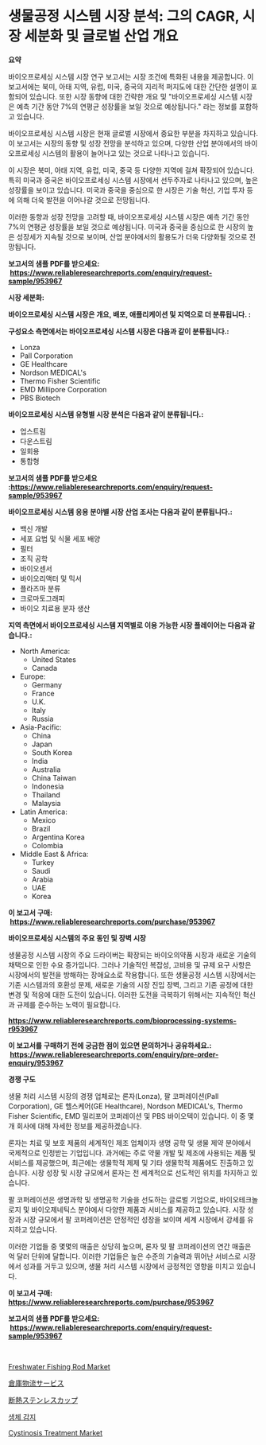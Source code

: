 <p><h1>생물공정 시스템 시장 분석: 그의 CAGR, 시장 세분화 및 글로벌 산업 개요</h1></p><p><strong>요약</strong></p>
<p><p>바이오프로세싱 시스템 시장 연구 보고서는 시장 조건에 특화된 내용을 제공합니다. 이 보고서에는 북미, 아태 지역, 유럽, 미국, 중국의 지리적 퍼지도에 대한 간단한 설명이 포함되어 있습니다. 또한 시장 동향에 대한 간략한 개요 및 "바이오프로세싱 시스템 시장은 예측 기간 동안 7%의 연평균 성장률을 보일 것으로 예상됩니다." 라는 정보를 포함하고 있습니다.</p><p>바이오프로세싱 시스템 시장은 현재 글로벌 시장에서 중요한 부분을 차지하고 있습니다. 이 보고서는 시장의 동향 및 성장 전망을 분석하고 있으며, 다양한 산업 분야에서의 바이오프로세싱 시스템의 활용이 늘어나고 있는 것으로 나타나고 있습니다.</p><p>이 시장은 북미, 아태 지역, 유럽, 미국, 중국 등 다양한 지역에 걸쳐 확장되어 있습니다. 특히 미국과 중국은 바이오프로세싱 시스템 시장에서 선두주자로 나타나고 있으며, 높은 성장률을 보이고 있습니다. 미국과 중국을 중심으로 한 시장은 기술 혁신, 기업 투자 등에 의해 더욱 발전을 이어나갈 것으로 전망됩니다.</p><p>이러한 동향과 성장 전망을 고려할 때, 바이오프로세싱 시스템 시장은 예측 기간 동안 7%의 연평균 성장률을 보일 것으로 예상됩니다. 미국과 중국을 중심으로 한 시장의 높은 성장세가 지속될 것으로 보이며, 산업 분야에서의 활용도가 더욱 다양화될 것으로 전망됩니다.</p></p>
<p><strong>보고서의 샘플 PDF를 받으세요: &nbsp;<a href="https://www.reliableresearchreports.com/enquiry/request-sample/953967">https://www.reliableresearchreports.com/enquiry/request-sample/953967</a></strong></p>
<p><strong>시장 세분화:</strong></p>
<p><strong> 바이오프로세싱 시스템 시장은 개요, 배포, 애플리케이션 및 지역으로 더 분류됩니다. :</strong></p>
<p><strong>구성요소 측면에서는 바이오프로세싱 시스템 시장은 다음과 같이 분류됩니다.:</strong></p>
<p><ul><li>Lonza</li><li>Pall Corporation</li><li>GE Healthcare</li><li>Nordson MEDICAL's</li><li>Thermo Fisher Scientific</li><li>EMD Millipore Corporation</li><li>PBS Biotech</li></ul></p>
<p><strong> 바이오프로세싱 시스템 유형별 시장 분석은 다음과 같이 분류됩니다.:</strong></p>
<p><ul><li>업스트림</li><li>다운스트림</li><li>일회용</li><li>통합형</li></ul></p>
<p><strong>보고서의 샘플 PDF를 받으세요 :<a href="https://www.reliableresearchreports.com/enquiry/request-sample/953967">https://www.reliableresearchreports.com/enquiry/request-sample/953967</a></strong></p>
<p><strong> 바이오프로세싱 시스템 응용 분야별 시장 산업 조사는 다음과 같이 분류됩니다.:</strong></p>
<p><ul><li>백신 개발</li><li>세포 요법 및 식물 세포 배양</li><li>필터</li><li>조직 공학</li><li>바이오센서</li><li>바이오리액터 및 믹서</li><li>플라즈마 분류</li><li>크로마토그래피</li><li>바이오 치료용 분자 생산</li></ul></p>
<p><strong>지역 측면에서 바이오프로세싱 시스템 지역별로 이용 가능한 시장 플레이어는 다음과 같습니다.:</strong></p>
<p><ul>
    <li>
        North America:
        <ul>
            <li>United States</li>
            <li>Canada</li>
        </ul>
    </li>
    <li>
        Europe:
        <ul>
            <li>Germany</li>
            <li>France</li>
            <li>U.K.</li>
            <li>Italy</li>
            <li>Russia</li>
        </ul>
    </li>
    <li>
        Asia-Pacific:
        <ul>
            <li>China</li>
            <li>Japan</li>
            <li>South Korea</li>
            <li>India</li>
            <li>Australia</li>
            <li>China Taiwan</li>
            <li>Indonesia</li>
            <li>Thailand</li>
            <li>Malaysia</li>
        </ul>
    </li>
    <li>
        Latin America:
        <ul>
            <li>Mexico</li>
            <li>Brazil</li>
            <li>Argentina Korea</li>
            <li>Colombia</li>
        </ul>
    </li>
    <li>
        Middle East & Africa:
        <ul>
            <li>Turkey</li>
            <li>Saudi</li>
            <li>Arabia</li>
            <li>UAE</li>
            <li>Korea</li>
        </ul>
    </li>
    </ul></p>
<p><strong>이 보고서 구매: &nbsp;<a href="https://www.reliableresearchreports.com/purchase/953967">https://www.reliableresearchreports.com/purchase/953967</a></strong></p>
<p><strong>바이오프로세싱 시스템의 주요 동인 및 장벽 시장</strong></p>
<p><p>생물공정 시스템 시장의 주요 드라이버는 확장되는 바이오의약품 시장과 새로운 기술의 채택으로 인한 수요 증가입니다. 그러나 기술적인 복잡성, 고비용 및 규제 요구 사항은 시장에서의 발전을 방해하는 장애요소로 작용합니다. 또한 생물공정 시스템 시장에서는 기존 시스템과의 호환성 문제, 새로운 기술의 시장 진입 장벽, 그리고 기존 공정에 대한 변경 및 적응에 대한 도전이 있습니다. 이러한 도전을 극복하기 위해서는 지속적인 혁신과 규제를 준수하는 노력이 필요합니다.</p></p>
<p><strong><a href="https://www.reliableresearchreports.com/bioprocessing-systems-r953967">https://www.reliableresearchreports.com/bioprocessing-systems-r953967</a></strong></p>
<p><strong>이 보고서를 구매하기 전에 궁금한 점이 있으면 문의하거나 공유하세요.: &nbsp;<a href="https://www.reliableresearchreports.com/enquiry/pre-order-enquiry/953967">https://www.reliableresearchreports.com/enquiry/pre-order-enquiry/953967</a></strong></p>
<p><strong>경쟁 구도</strong></p>
<p><p>생물 처리 시스템 시장의 경쟁 업체로는 론자(Lonza), 팔 코퍼레이션(Pall Corporation), GE 헬스케어(GE Healthcare), Nordson MEDICAL's, Thermo Fisher Scientific, EMD 밀리포어 코퍼레이션 및 PBS 바이오텍이 있습니다. 이 중 몇 개 회사에 대해 자세한 정보를 제공하겠습니다.</p><p>론자는 치료 및 보호 제품의 세계적인 제조 업체이자 생명 공학 및 생물 제약 분야에서 국제적으로 인정받는 기업입니다. 과거에는 주로 약물 개발 및 제조에 사용되는 제품 및 서비스를 제공했으며, 최근에는 생물학적 제제 및 기타 생물학적 제품에도 진출하고 있습니다. 시장 성장 및 시장 규모에서 론자는 전 세계적으로 선도적인 위치를 차지하고 있습니다.</p><p>팔 코퍼레이션은 생명과학 및 생명공학 기술을 선도하는 글로벌 기업으로, 바이오테크놀로지 및 바이오제네틱스 분야에서 다양한 제품과 서비스를 제공하고 있습니다. 시장 성장과 시장 규모에서 팔 코퍼레이션은 안정적인 성장을 보이며 세계 시장에서 강세를 유지하고 있습니다.</p><p>이러한 기업들 중 몇몇의 매출은 상당히 높으며, 론자 및 팔 코퍼레이션의 연간 매출은 억 달러 단위에 달합니다. 이러한 기업들은 높은 수준의 기술력과 뛰어난 서비스로 시장에서 성과를 거두고 있으며, 생물 처리 시스템 시장에서 긍정적인 영향을 미치고 있습니다.</p></p>
<p><strong>이 보고서 구매: &nbsp; <a href="https://www.reliableresearchreports.com/purchase/953967">https://www.reliableresearchreports.com/purchase/953967</a></strong></p>
<p><strong>보고서의 샘플 PDF를 받으세요: &nbsp;<a href="https://www.reliableresearchreports.com/enquiry/request-sample/953967">https://www.reliableresearchreports.com/enquiry/request-sample/953967</a></strong><strong></strong></p>
<p>&nbsp;</p>
<p><p><a href="https://issuu.com/reportprime-2/docs/freshwater-fishing-rod-market-size-2030.pptx">Freshwater Fishing Rod Market</a></p><p><a href="https://github.com/AaronVargas43/Market-Research-Report-List-1/blob/main/562433980348.md">倉庫物流サービス</a></p><p><a href="https://medium.com/@jacksonwiza1924/%E7%B5%B6%E7%B8%81%E3%81%95%E3%82%8C%E3%81%9F%E3%82%B9%E3%83%86%E3%83%B3%E3%83%AC%E3%82%B9%E8%A3%BD%E3%82%AB%E3%83%83%E3%83%97%E5%B8%82%E5%A0%B4-%E3%82%BF%E3%82%A4%E3%83%97-%E3%82%A2%E3%83%97%E3%83%AA%E3%82%B1%E3%83%BC%E3%82%B7%E3%83%A7%E3%83%B3-%E3%81%8A%E3%82%88%E3%81%B3%E5%9C%B0%E7%90%86%E3%81%AB%E3%82%88%E3%82%8B%E7%B7%8F%E5%90%88%E8%A9%95%E4%BE%A1-6863b2e397f0">断熱ステンレスカップ</a></p><p><a href="https://github.com/chupp85/Market-Research-Report-List-1/blob/main/528198874902.md">생체 감지</a></p><p><a href="https://github.com/julyju69/Market-Research-Report-List-3/blob/main/cystinosis-treatment-market.md">Cystinosis Treatment Market</a></p></p>